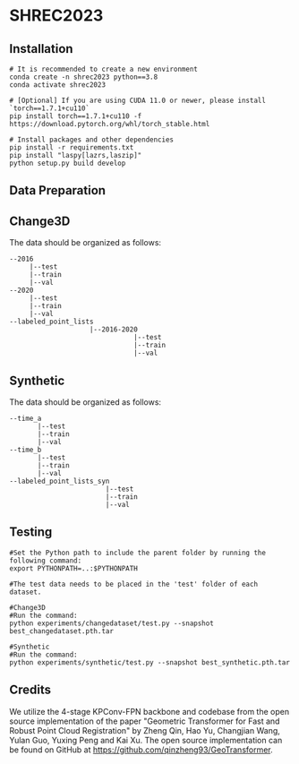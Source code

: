 # SHREC2023

## Installation

```
# It is recommended to create a new environment
conda create -n shrec2023 python==3.8
conda activate shrec2023

# [Optional] If you are using CUDA 11.0 or newer, please install `torch==1.7.1+cu110`
pip install torch==1.7.1+cu110 -f https://download.pytorch.org/whl/torch_stable.html

# Install packages and other dependencies
pip install -r requirements.txt
pip install "laspy[lazrs,laszip]"
python setup.py build develop 

```

## Data Preparation

## Change3D
The data should be organized as follows:
```
--2016
     |--test
     |--train
     |--val
--2020
     |--test
     |--train
     |--val
--labeled_point_lists
                    |--2016-2020
                               |--test
                               |--train
                               |--val
```                    
 ## Synthetic
The data should be organized as follows:
```
--time_a
       |--test
       |--train
       |--val
--time_b
       |--test
       |--train
       |--val
--labeled_point_lists_syn
                        |--test
                        |--train
                        |--val
```

## Testing

```
#Set the Python path to include the parent folder by running the following command:
export PYTHONPATH=..:$PYTHONPATH

#The test data needs to be placed in the 'test' folder of each dataset.

#Change3D
#Run the command:
python experiments/changedataset/test.py --snapshot best_changedataset.pth.tar

#Synthetic
#Run the command:
python experiments/synthetic/test.py --snapshot best_synthetic.pth.tar

```

## Credits

We utilize the 4-stage KPConv-FPN backbone and codebase from the open source implementation of the paper "Geometric Transformer for Fast and Robust Point Cloud Registration" by Zheng Qin, Hao Yu, Changjian Wang, Yulan Guo, Yuxing Peng and Kai Xu. The open source implementation can be found on GitHub at https://github.com/qinzheng93/GeoTransformer.
